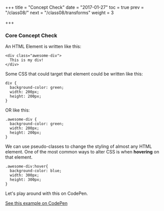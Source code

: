 +++
title = "Concept Check"
date = "2017-01-27"
toc = true
prev = "/class08/"
next = "/class08/transforms"
weight = 3

+++

### Core Concept Check

An HTML Element is written like this:

```
<div class="awesome-div">
  This is my div!
</div>
```

Some CSS that could target that element could be written like this:

```
div {
  background-color: green;
  width: 200px;
  height: 200px;
}
```

OR like this:

```
.awesome-div {
  background-color: green;
  width: 200px;
  height: 200px;
}
```

We can use pseudo-classes to change the styling of almost any HTML element.  One of the most common ways to alter CSS is when **hovering** on that element.

```
.awesome-div:hover{
  background-color: blue;
  width: 300px;
  height: 300px;
}
```

Let's play around with this on CodePen.

[See this example on CodePen](http://codepen.io/kellygrape/pen/LEemKV?editors=110)